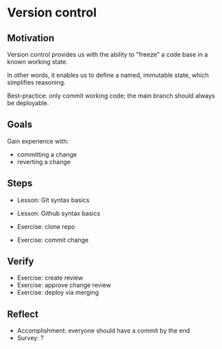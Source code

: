 # Version control

## Motivation

Version control provides us with the ability to "freeze" a code base in a known working state. 

In other words, it enables us to define a named, immutable state, which simplifies reasoning.

Best-practice: only commit working code; the main branch should always be deployable.


## Goals

Gain experience with:
* committing a change
* reverting a change


## Steps

- Lesson: Git syntax basics

- Lesson: Github syntax basics

- Exercise: clone repo
- Exercise: commit change


## Verify

- Exercise: create review
- Exercise: approve change review
- Exercise: deploy via merging


## Reflect

- Accomplishment: everyone should have a commit by the end
- Survey: ?
